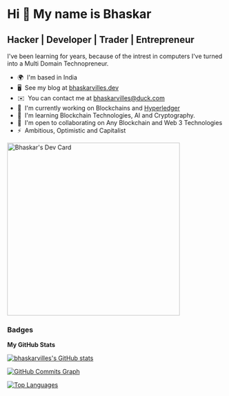 Hi 👋 My name is Bhaskar
========================

Hacker | Developer | Trader | Entrepreneur
------------------------------------------

I've been learning for years, because of the intrest in computers I've turned into a Multi Domain Technopreneur.

* 🌍  I'm based in India
* 🖥️  See my blog at [bhaskarvilles.dev](http://bhaskarvilles.dev)
* ✉️  You can contact me at [bhaskarvilles@duck.com](mailto:bhaskarvilles@duck.com)
* 🚀  I'm currently working on Blockchains and [Hyperledger](http://hyperledger.org)
* 🧠  I'm learning Blockchain Technologies, AI and Cryptography.
* 🤝  I'm open to collaborating on Any Blockchain and Web 3 Technologies
* ⚡  Ambitious, Optimistic and Capitalist

<a href="https://app.daily.dev/bhaskarvilles"><img src="https://api.daily.dev/devcards/4f966acb4d6b4ec9b041be8125a78de4.png?r=4eq" width="400" alt="Bhaskar's Dev Card"/></a>

### Badges


<b>My GitHub Stats</b>

<a href="http://www.github.com/bhaskarvilles"><img src="https://github-readme-stats.vercel.app/api?username=bhaskarvilles&show_icons=true&hide=stars,&title_color=0891b2&text_color=ffffff&icon_color=0891b2&bg_color=1c1917&hide_border=true&show_icons=true" alt="bhaskarvilles's GitHub stats" /></a>

<a href="http://www.github.com/bhaskarvilles"><img src="https://activity-graph.herokuapp.com/graph?username=bhaskarvilles&bg_color=1c1917&color=ffffff&line=0891b2&point=ffffff&area_color=1c1917&area=true&hide_border=true&custom_title=GitHub%20Commits%20Graph" alt="GitHub Commits Graph" /></a>

<a href="https://github.com/bhaskarvilles" align="left"><img src="https://github-readme-stats.vercel.app/api/top-langs/?username=bhaskarvilles&langs_count=10&title_color=0891b2&text_color=ffffff&icon_color=0891b2&bg_color=1c1917&hide_border=true&locale=en&custom_title=Top%20%Languages" alt="Top Languages" /></a>
